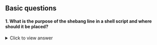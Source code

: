 ## Basic questions

#### 1. What is the purpose of the shebang line in a shell script and where should it be placed? 

  <details>
  <summary>Click to view answer</summary>

  ```
The shebang line tells the system which interpreter should be used to execute the script (in this case, Bash). It must always be placed on the very first line of the script. Without it, you would need to explicitly type bash script.sh to run the script.
  ```
  
  </details>
